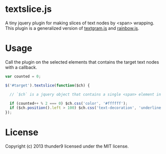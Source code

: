 textslice.js
============

A tiny jquery plugin for making slices of text nodes by \<span\> wrapping. This plugin is a generalized version of [textgram.js](https://github.com/thunder9/textgram.js) and [rainbow.js](https://github.com/thunder9/rainbow.js).

# Usage

Call the plugin on the selected elements that contains the target text nodes with a callback.

```js
var counted = 0;

$('#target').textslice(function($ch) {

  // `$ch` is a jquery object that contains a single <span> element in the decomposed set.

  if (counted++ % 2 === 0) $ch.css('color', '#ffffff');
  if ($ch.position().left > 100) $ch.css('text-decoration', 'underline');
});

```

# License
Copyright (c) 2013 thunder9 licensed under the MIT license.
